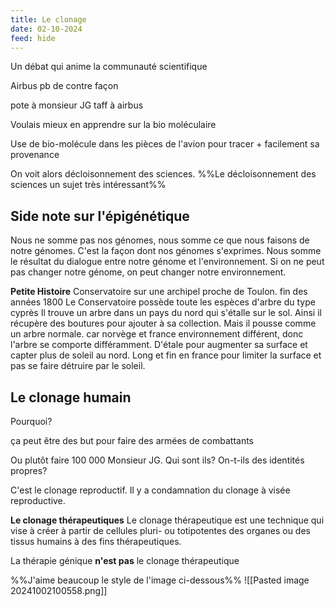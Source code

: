 ```yaml
---
title: Le clonage
date: 02-10-2024
feed: hide
---
```

Un débat qui anime la communauté scientifique

Airbus pb de contre façon

pote à monsieur JG taff à airbus

Voulais mieux en apprendre sur la bio moléculaire

Use de bio-molécule dans les pièces de l'avion pour tracer + facilement sa provenance

On voit alors décloisonnement des sciences.
%%Le décloisonnement des sciences un sujet très intéressant%%



## Side note sur l'épigénétique
Nous ne somme pas nos génomes, nous somme ce que nous faisons de notre génomes. C'est la façon dont nos génomes s'exprimes. 
Nous somme le résultat du dialogue entre notre génome et l'environnement. Si on ne peut pas changer notre génome, on peut changer notre environnement. 

**Petite Histoire**
Conservatoire sur une archipel proche de Toulon. 
fin des années 1800
Le Conservatoire possède toute les espèces d'arbre du type cyprès
Il trouve un arbre dans un pays du nord qui s'étalle sur le sol. Ainsi il récupère des boutures pour ajouter à sa collection. 
Mais il pousse comme un arbre normale. car norvège et france environnement différent, donc l'arbre se comporte différamment. 
D'étale pour augmenter sa surface et capter plus de soleil au nord. Long et fin en france pour limiter la surface et pas se faire détruire par le soleil. 

## Le clonage humain
Pourquoi? 

ça peut être des but pour faire des armées de combattants

Ou plutôt faire 100 000 Monsieur JG. Qui sont ils? On-t-ils des identités propres? 

C'est le clonage reproductif. Il y a condamnation du clonage à visée reproductive.


**Le clonage thérapeutiques**
Le clonage thérapeutique est une technique qui vise à créer à partir de cellules pluri- ou totipotentes des organes ou des tissus humains à des fins thérapeutiques.


La thérapie génique **n'est pas** le clonage thérapeutique

%%J'aime beaucoup le style de l'image ci-dessous%%
![[Pasted image 20241002100558.png]]